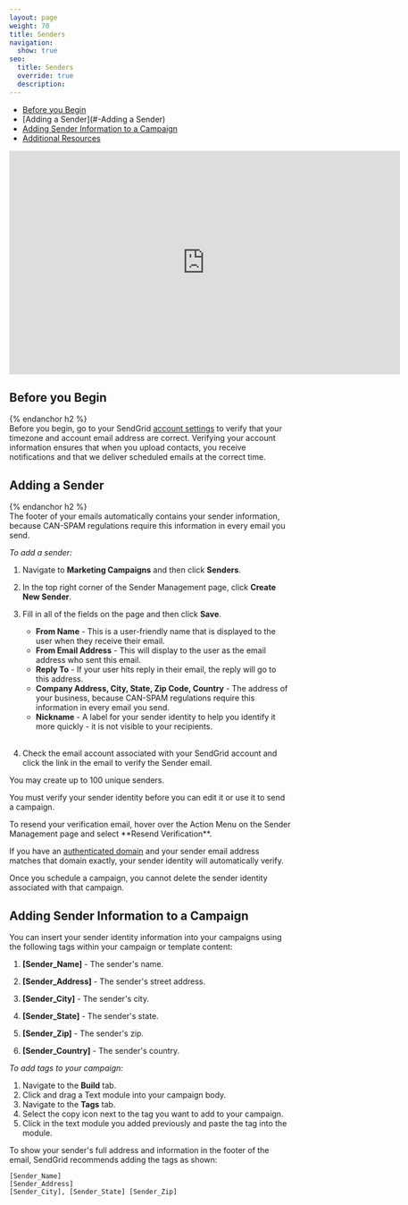 ```yaml
---
layout: page
weight: 70
title: Senders
navigation:
  show: true
seo:
  title: Senders
  override: true
  description:
---
```

* [Before you Begin](#-Before-you-Begin)
* [Adding a Sender](#-Adding a Sender)
* [Adding Sender Information to a Campaign](#-Adding-Sender-Information-to-a-Campaign)
* [Additional Resources](#-Additional-Resources)

<iframe src="https://player.vimeo.com/video/120703745" width="700" height="400" frameborder="0" webkitallowfullscreen mozallowfullscreen allowfullscreen></iframe>

## 	Before you Begin
{% endanchor h2 %}	
Before you begin, go to your SendGrid [account settings]({{site.app_url}}/user/account) to verify that your timezone and account email address are correct. Verifying your account information ensures that when you upload contacts, you receive notifications and that we deliver scheduled emails at the correct time.

## 	Adding a Sender
{% endanchor h2 %}	
The footer of your emails automatically contains your sender information, because CAN-SPAM regulations require this information in every email you send.

*To add a sender:*

1. Navigate to **Marketing Campaigns** and then click **Senders**.
1. In the top right corner of the Sender Management page, click **Create New Sender**.
1. Fill in all of the fields on the page and then click **Save**.

    * **From Name** - This is a user-friendly name that is displayed to the user when they receive their email.
    * **From Email Address** - This will display to the user as the email address who sent this email.
    * **Reply To** - If your user hits reply in their email, the reply will go to this address.
    * **Company Address, City, State, Zip Code, Country** - The address of your business, because CAN-SPAM regulations require this information in every email you send.
    * **Nickname** - A label for your sender identity to help you identify it more quickly - it is not visible to your recipients.
<br></br>
1. Check the email account associated with your SendGrid account and click the link in the email to verify the Sender email.

<call-out>
 You may create up to 100 unique senders.
</call-out>

<call-out type="warning">

You must verify your sender identity before you can edit it or use it to send a campaign.

</call-out>
   To resend your verification email, hover over the Action Menu on the Sender Management page and select **Resend Verification**.
<call-out>

If you have an [authenticated domain]({{root_url}}/help-support/getting-started/how-to-set-up-domain-authentication.html) and your sender email address matches that domain exactly, your sender identity will automatically verify.

</call-out>

<call-out type="warning">

Once you schedule a campaign, you cannot delete the sender identity associated with that campaign.

</call-out>

## 	Adding Sender Information to a Campaign
 	
You can insert your sender identity information into your campaigns using the following tags within your campaign or template content:

1. **[Sender_Name]** - The sender's name.

1. **[Sender_Address]** - The sender's street address.

1. **[Sender_City]** - The sender's city.

1. **[Sender_State]** - The sender's state.

1. **[Sender_Zip]** - The sender's zip.

1. **[Sender_Country]** - The sender's country.

*To add tags to your campaign:*

1. Navigate to the **Build** tab.
1. Click and drag a Text module into your campaign body.
1. Navigate to the **Tags** tab.
1. Select the copy icon next to the tag you want to add to your campaign.
1. Click in the text module you added previously and paste the tag into the module.

To show your sender's full address and information in the footer of the email, SendGrid recommends adding the tags as shown:
```
[Sender_Name]
[Sender_Address]
[Sender_City], [Sender_State] [Sender_Zip]
```

